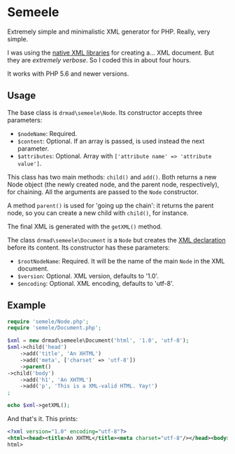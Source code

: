 # Semeele
Extremely simple and minimalistic XML generator for PHP. Really, very simple.

I was using the [native XML libraries](http://php.net/manual/es/refs.xml.php) for creating a... XML document. But they are _extremely verbose_. So I coded this in about four hours.

It works with PHP 5.6 and newer versions.

## Usage

The base class is `drmad\semeele\Node`. Its constructor accepts three parameters:

* `$nodeName`: Required.
* `$content`: Optional. If an array is passed, is used instead the next parameter.
* `$attributes`: Optional. Array with `['attribute name' => 'attribute value']`.

This class has two main methods: `child()` and `add()`. Both returns a new Node object (the newly created node, and the parent node, respectively), for chaining. All the arguments are passed to the `Node` constructor.

A method `parent()` is used for 'going up the chain': it returns the parent node, so you can create a new child with `child()`, for instance.

The final XML is generated with the `getXML()` method.

The class `drmad\semeele\Document` is a `Node` but creates the [XML declaration](https://en.wikipedia.org/wiki/XHTML#XML_declaration) before its content. Its constructor has these parameters:

* `$rootNodeName`: Required. It will be the name of the main `Node` in the XML document.
* `$version`: Optional. XML version, defaults to '1.0'.
* `$encoding`: Optional. XML encoding, defaults to 'utf-8'.

## Example

```php
require 'semele/Node.php';
require 'semele/Document.php';

$xml = new drmad\semeele\Document('html', '1.0', 'utf-8');
$xml->child('head')
    ->add('title', 'An XHTML')
    ->add('meta', ['charset' => 'utf-8'])
    ->parent()
->child('body')
    ->add('h1', 'An XHTML')
    ->add('p', 'This is a XML-valid HTML. Yay!')
;

echo $xml->getXML();
```

And that's it. This prints:

```xml
<?xml version="1.0" encoding="utf-8"?>
<html><head><title>An XHTML</title><meta charset="utf-8"/></head><body><h1>An XHTML</h1><p>This is a XML-valid HTML. Yay!</p></body></
html>

```
